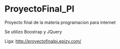 # ProyectoFinal_PI
Proyecto final de la materia programacion para internet

Se utilizo Boostrap y JQuery 

Liga: http://proyectofinalpi.epizy.com/
